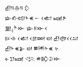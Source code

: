 <div class='block'>
<div class='line'>𒌷𒀀𒁲𒀀 𒁷</div>
<div class='line'>𒇽𒁓𒄢𒈨𒌍 𒀸 𒌋𒅗 𒍢𒉿</div>
<div class='line'>𒅅𒋻𒁍 𒇽𒍝𒁍𒌋</div>
<div class='line'>𒄿𒈾 𒌋𒅗 𒌋𒌆𒇷 𒊭 𒌷𒂦𒌋𒌋𒁺</div>
<div class='line'>𒌷𒈨𒌍𒉌 𒊭 𒌦𒈨𒌍 𒆳</div>
<div class='line'>𒉡𒋛𒍢 𒋞 𒌑𒃼𒊒𒁍</div>
</div>